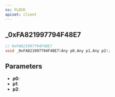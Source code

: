 ```yaml
---
ns: FLOCK
apiset: client
---
```

## _0xFA821997794F48E7

```c
// 0xFA821997794F48E7
void _0xFA821997794F48E7(Any p0,Any p1,Any p2);
```


## Parameters
* **p0**:
* **p1**:
* **p2**: